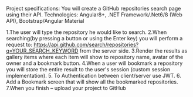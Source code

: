 Project specifications:
You will create a GitHub repositories search page using their API.
Technologies: Angular8+, .NET Framework/.Net6/8 (Web API), Bootstrap/Angular Material
 
1.The user will type the repository he would like to search.
2.When searching(by pressing a button or using the Enter key) you will perform a request to: https://api.github.com/search/repositories?q=YOUR_SEARCH_KEYWORD  from the server side.
3.Render the results as gallery items where each item will show to repository name, avatar of the owner and a bookmark button.
4.When a user will bookmark a repository you will store the entire result to the user's session (custom session implementation).
5. To Authentication between client/server use JWT.
6. Add a Bookmark screen that will show all the bookmarked repositories.
7.When you finish – upload your project to GitHub
